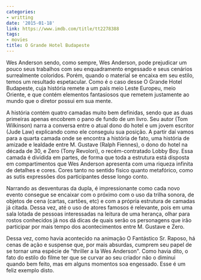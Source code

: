 ```yaml
---
categories:
- writting
date: '2015-01-18'
link: https://www.imdb.com/title/tt2278388
tags:
- movies
title: O Grande Hotel Budapeste
---
```


Wes Anderson sendo, como sempre, Wes Anderson, pode prejudicar um pouco seus trabalhos com seu enquadramento engessado e seus cenários surrealmente coloridos. Porém, quando o material se encaixa em seu estilo, temos um resultado espetacular. Como é o caso desse O Grande Hotel Budapeste, cuja história remete a um país meio Leste Europeu, meio Oriente, e que contém elementos fantasiosos que remetem justamente ao mundo que o diretor possui em sua mente.

A história contém quatro camadas muito bem definidas, sendo que as duas primeiras apenas encobrem o pano de fundo de um livro. Seu autor (Tom Wilkinson) narra a conversa entre o atual dono do hotel e um jovem escritor (Jude Law) explicando como ele conseguiu sua posição. A partir daí vamos para a quarta camada onde se encontra a história de fato, uma história de amizade e lealdade entre M. Gustave (Ralph Fiennes), o dono do hotel na década de 30, e Zero (Tony Revolori), o recém-contratado Lobby Boy. Essa camada é dividida em partes, de forma que toda a estrutura está disposta em compartimentos que Wes Anderson apresenta com uma riqueza infinita de detalhes e cores. Cores tanto no sentido físico quanto metafórico, como as sutis expressões dos participantes desse longo conto.

Narrando as desventuras da dupla, é impressionante como cada novo evento consegue se encaixar com o próximo com o uso da trilha sonora, de objetos de cena (cartas, cartões, etc) e com a própria estrutura de camadas já citada. Dessa vez, até o uso de atores famosos é relevante, pois em uma sala lotada de pessoas interessadas na leitura de uma herança, olhar para rostos conhecidos já nos dá dicas de quais serão os personagens que irão participar por mais tempo dos acontecimentos entre M. Gustave e Zero.

Dessa vez, como havia acontecido na animação O Fantástico Sr. Raposo, há cenas de ação e suspense que, por mais absurdas, cumprem seu papel de se tornar uma espécie de "thriller a la Wes Anderson". Como havia dito, o fato do estilo do filme ter que se curvar ao seu criador não o diminui quando bem feito, mas em alguns momentos soa engessado. Esse é um feliz exemplo disto.

